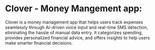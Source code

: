 # Clover - Money Mangement app:
Clover is a money management app that helps users track expenses seamlessly through AI-driven voice input and real-time SMS detection, eliminating the hassle of manual data entry. It categorizes spending, provides personalized financial advice, and offers insights to help users make smarter financial decisions.
